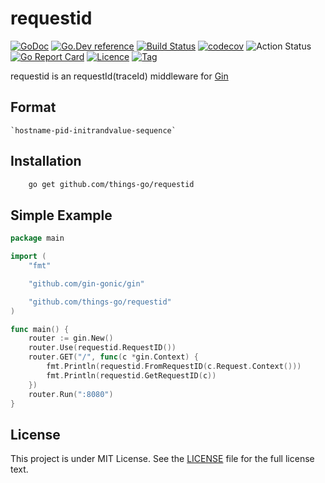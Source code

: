 # requestid

[![GoDoc](https://godoc.org/github.com/things-go/requestid?status.svg)](https://godoc.org/github.com/things-go/requestid)
[![Go.Dev reference](https://img.shields.io/badge/go.dev-reference-blue?logo=go&logoColor=white)](https://pkg.go.dev/github.com/things-go/requestid?tab=doc)
[![Build Status](https://travis-ci.com/things-go/requestid.svg)](https://travis-ci.com/things-go/requestid)
[![codecov](https://codecov.io/gh/things-go/requestid/branch/master/graph/badge.svg)](https://codecov.io/gh/things-go/requestid)
![Action Status](https://github.com/things-go/requestid/workflows/Go/badge.svg)
[![Go Report Card](https://goreportcard.com/badge/github.com/things-go/requestid)](https://goreportcard.com/report/github.com/things-go/requestid)
[![Licence](https://img.shields.io/github/license/things-go/requestid)](https://raw.githubusercontent.com/things-go/requestid/master/LICENSE)
[![Tag](https://img.shields.io/github/v/tag/things-go/requestid)](https://github.com/thinkgos/requestid/tags)


requestid is an requestId(traceId) middleware for [Gin](https://github.com/gin-gonic/gin)

## Format 
    `hostname-pid-initrandvalue-sequence`

## Installation

```bash
    go get github.com/things-go/requestid
```

## Simple Example

[embedmd]:# (_example/main.go go)
```go
package main

import (
	"fmt"

	"github.com/gin-gonic/gin"

	"github.com/things-go/requestid"
)

func main() {
	router := gin.New()
	router.Use(requestid.RequestID())
	router.GET("/", func(c *gin.Context) {
		fmt.Println(requestid.FromRequestID(c.Request.Context()))
		fmt.Println(requestid.GetRequestID(c))
	})
	router.Run(":8080")
}
```

## License

This project is under MIT License. See the [LICENSE](LICENSE) file for the full license text.

